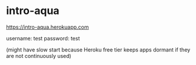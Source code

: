 # intro-aqua
https://intro-aqua.herokuapp.com

username: test
password: test

 (might have slow start because Heroku free tier keeps apps dormant if they are not continuously used)
